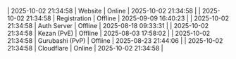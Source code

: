 | 2025-10-02 21:34:58 | Website | Online | 2025-10-02 21:34:58 |
| 2025-10-02 21:34:58 | Registration | Offline | 2025-09-09 16:40:23 |
| 2025-10-02 21:34:58 | Auth Server | Offline | 2025-08-18 09:33:31 |
| 2025-10-02 21:34:58 | Kezan (PvE) | Offline | 2025-08-03 17:58:02 |
| 2025-10-02 21:34:58 | Gurubashi (PvP) | Offline | 2025-08-23 21:44:06 |
| 2025-10-02 21:34:58 | Cloudflare | Online | 2025-10-02 21:34:58 |
